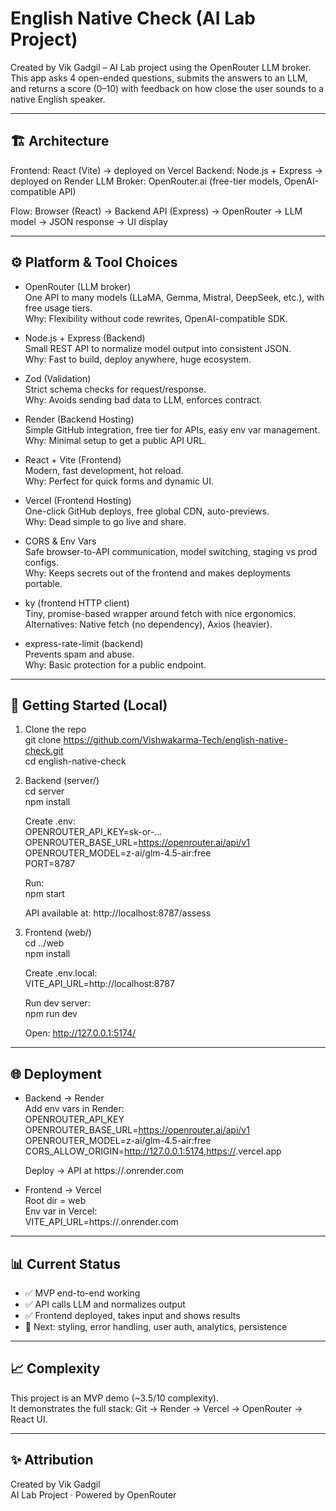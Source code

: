 # English Native Check (AI Lab Project)

Created by Vik Gadgil – AI Lab project using the OpenRouter LLM broker.
This app asks 4 open-ended questions, submits the answers to an LLM, and returns a score (0–10) with feedback on how close the user sounds to a native English speaker.

---

## 🏗️ Architecture

Frontend: React (Vite) → deployed on Vercel
Backend: Node.js + Express → deployed on Render
LLM Broker: OpenRouter.ai (free-tier models, OpenAI-compatible API)

Flow:
Browser (React) → Backend API (Express) → OpenRouter → LLM model → JSON response → UI display

---

## ⚙️ Platform & Tool Choices

- OpenRouter (LLM broker)  
  One API to many models (LLaMA, Gemma, Mistral, DeepSeek, etc.), with free usage tiers.  
  Why: Flexibility without code rewrites, OpenAI-compatible SDK.

- Node.js + Express (Backend)  
  Small REST API to normalize model output into consistent JSON.  
  Why: Fast to build, deploy anywhere, huge ecosystem.

- Zod (Validation)  
  Strict schema checks for request/response.  
  Why: Avoids sending bad data to LLM, enforces contract.

- Render (Backend Hosting)  
  Simple GitHub integration, free tier for APIs, easy env var management.  
  Why: Minimal setup to get a public API URL.

- React + Vite (Frontend)  
  Modern, fast development, hot reload.  
  Why: Perfect for quick forms and dynamic UI.

- Vercel (Frontend Hosting)  
  One-click GitHub deploys, free global CDN, auto-previews.  
  Why: Dead simple to go live and share.

- CORS & Env Vars  
  Safe browser-to-API communication, model switching, staging vs prod configs.  
  Why: Keeps secrets out of the frontend and makes deployments portable.

- ky (frontend HTTP client)  
  Tiny, promise-based wrapper around fetch with nice ergonomics.  
  Alternatives: Native fetch (no dependency), Axios (heavier).

- express-rate-limit (backend)  
  Prevents spam and abuse.  
  Why: Basic protection for a public endpoint.

---

## 🚀 Getting Started (Local)

1. Clone the repo  
   git clone https://github.com/Vishwakarma-Tech/english-native-check.git  
   cd english-native-check  

2. Backend (server/)  
   cd server  
   npm install  

   Create .env:  
   OPENROUTER_API_KEY=sk-or-...  
   OPENROUTER_BASE_URL=https://openrouter.ai/api/v1  
   OPENROUTER_MODEL=z-ai/glm-4.5-air:free  
   PORT=8787  

   Run:  
   npm start  

   API available at: http://localhost:8787/assess  

3. Frontend (web/)  
   cd ../web  
   npm install  

   Create .env.local:  
   VITE_API_URL=http://localhost:8787  

   Run dev server:  
   npm run dev  

   Open: http://127.0.0.1:5174/

---

## 🌐 Deployment

- Backend → Render  
  Add env vars in Render:  
  OPENROUTER_API_KEY  
  OPENROUTER_BASE_URL=https://openrouter.ai/api/v1  
  OPENROUTER_MODEL=z-ai/glm-4.5-air:free  
  CORS_ALLOW_ORIGIN=http://127.0.0.1:5174,https://<your-vercel-app>.vercel.app  

  Deploy → API at https://<your-app>.onrender.com  

- Frontend → Vercel  
  Root dir = web  
  Env var in Vercel:  
  VITE_API_URL=https://<your-api>.onrender.com

---

## 📊 Current Status

- ✅ MVP end-to-end working  
- ✅ API calls LLM and normalizes output  
- ✅ Frontend deployed, takes input and shows results  
- 🚧 Next: styling, error handling, user auth, analytics, persistence  

---

## 📈 Complexity

This project is an MVP demo (~3.5/10 complexity).  
It demonstrates the full stack: Git → Render → Vercel → OpenRouter → React UI.  

---

## ✨ Attribution

Created by Vik Gadgil  
AI Lab Project · Powered by OpenRouter
